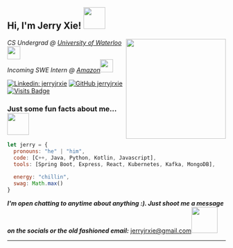 <h2> Hi, I'm Jerry Xie! <img src="https://media.giphy.com/media/kBZ212yGzFaxgkSIKW/giphy.gif" width="50"></h2>
<img align='right' src="https://media.giphy.com/media/cmCEsJZHYBPels360q/giphy.gif" width="230">
<p><em>CS Undergrad @ <a href="https://cs.uwaterloo.ca/">University of Waterloo</a><img src="https://media.giphy.com/media/JO4lo82apdtaltBhEN/giphy.gif" width="30"></br>Incoming SWE Intern @ <a href="https://aws.amazon.com/">Amazon</a><img src="https://media.giphy.com/media/EQ53VWK9kot0pNUnMi/giphy.gif" width="30"> 
</em></p>

[![Linkedin: jerryjrxie](https://img.shields.io/badge/-jerryjrxie-blue?style=flat-square&logo=Linkedin&logoColor=white&link=https://www.linkedin.com/in/jerryjrxie/)](https://www.linkedin.com/in/jerryjrxie/)
[![GitHub jerryjrxie](https://img.shields.io/github/followers/jerryjrxie?label=follow&style=social)](https://github.com/jerryjrxie)
[![Visits Badge](https://badges.pufler.dev/visits/jerryjrxie/jerryjrxie)](https://badges.pufler.dev)

### Just some fun facts about me...  <img src="https://media.giphy.com/media/1zi2PKrEjKaHgCqraa/giphy.gif" width="50"> 

```javascript
let jerry = {
  pronouns: "he" | "him",
  code: [C++, Java, Python, Kotlin, Javascript],
  tools: [Spring Boot, Express, React, Kubernetes, Kafka, MongoDB],
  
  energy: "chillin",
  swag: Math.max()
}
```

 <em><b>I'm open chatting to anytime about anything :). Just shoot me a message on the socials or the old fashioned email:</b></em> <a href="mailto:jerryjrxie@gmail.com">jerryjrxie@gmail.com</a><img src="https://media.giphy.com/media/Q5pH4UmOiQciITstXU/giphy.gif" width="60">

---
